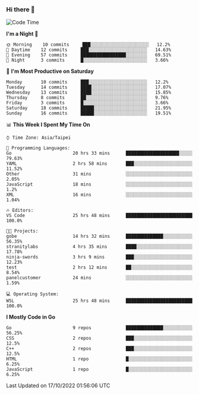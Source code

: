 ### Hi there 👋

<!--START_SECTION:waka-->
![Code Time](http://img.shields.io/badge/Code%20Time-524%20hrs%2026%20mins-blue)

**I'm a Night 🦉** 

```text
🌞 Morning    10 commits     ███░░░░░░░░░░░░░░░░░░░░░░   12.2% 
🌆 Daytime    12 commits     ███░░░░░░░░░░░░░░░░░░░░░░   14.63% 
🌃 Evening    57 commits     █████████████████░░░░░░░░   69.51% 
🌙 Night      3 commits      █░░░░░░░░░░░░░░░░░░░░░░░░   3.66%

```
📅 **I'm Most Productive on Saturday** 

```text
Monday       10 commits     ███░░░░░░░░░░░░░░░░░░░░░░   12.2% 
Tuesday      14 commits     ████░░░░░░░░░░░░░░░░░░░░░   17.07% 
Wednesday    13 commits     ████░░░░░░░░░░░░░░░░░░░░░   15.85% 
Thursday     8 commits      ██░░░░░░░░░░░░░░░░░░░░░░░   9.76% 
Friday       3 commits      █░░░░░░░░░░░░░░░░░░░░░░░░   3.66% 
Saturday     18 commits     █████░░░░░░░░░░░░░░░░░░░░   21.95% 
Sunday       16 commits     █████░░░░░░░░░░░░░░░░░░░░   19.51%

```


📊 **This Week I Spent My Time On** 

```text
⌚︎ Time Zone: Asia/Taipei

💬 Programming Languages: 
Go                       20 hrs 33 mins      ████████████████████░░░░░   79.63% 
YAML                     2 hrs 58 mins       ███░░░░░░░░░░░░░░░░░░░░░░   11.52% 
Other                    31 mins             ░░░░░░░░░░░░░░░░░░░░░░░░░   2.05% 
JavaScript               18 mins             ░░░░░░░░░░░░░░░░░░░░░░░░░   1.2% 
XML                      16 mins             ░░░░░░░░░░░░░░░░░░░░░░░░░   1.04%

🔥 Editors: 
VS Code                  25 hrs 48 mins      █████████████████████████   100.0%

🐱‍💻 Projects: 
gobe                     14 hrs 32 mins      ██████████████░░░░░░░░░░░   56.35% 
stranitylabs             4 hrs 35 mins       ████░░░░░░░░░░░░░░░░░░░░░   17.78% 
ninja-swords             3 hrs 9 mins        ███░░░░░░░░░░░░░░░░░░░░░░   12.23% 
test                     2 hrs 12 mins       ██░░░░░░░░░░░░░░░░░░░░░░░   8.54% 
panelcustomer            24 mins             ░░░░░░░░░░░░░░░░░░░░░░░░░   1.59%

💻 Operating System: 
WSL                      25 hrs 48 mins      █████████████████████████   100.0%

```

**I Mostly Code in Go** 

```text
Go                       9 repos             ██████████████░░░░░░░░░░░   56.25% 
CSS                      2 repos             ███░░░░░░░░░░░░░░░░░░░░░░   12.5% 
C++                      2 repos             ███░░░░░░░░░░░░░░░░░░░░░░   12.5% 
HTML                     1 repo              █░░░░░░░░░░░░░░░░░░░░░░░░   6.25% 
JavaScript               1 repo              █░░░░░░░░░░░░░░░░░░░░░░░░   6.25%

```



 Last Updated on 17/10/2022 01:56:06 UTC
<!--END_SECTION:waka-->

<!--
**omegaatt36/omegaatt36** is a ✨ _special_ ✨ repository because its `README.md` (this file) appears on your GitHub profile.

Here are some ideas to get you started:

- 🔭 I’m currently working on ...
- 🌱 I’m currently learning ...
- 👯 I’m looking to collaborate on ...
- 🤔 I’m looking for help with ...
- 💬 Ask me about ...
- 📫 How to reach me: ...
- 😄 Pronouns: ...
- ⚡ Fun fact: ...
-->
